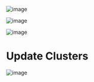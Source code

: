 ![image](https://github.com/user-attachments/assets/0b2a4696-aae8-4e57-954d-d7ba228de6ed)

![image](https://github.com/user-attachments/assets/76b2abdf-c5a8-42ec-a506-91cbfdb15bac)

![image](https://github.com/user-attachments/assets/4d94dfa6-9815-47a6-9347-d26af1a71809)

# Update Clusters

![image](https://github.com/user-attachments/assets/603affa7-4e29-4caf-8d92-5c996ae7bd6e)
